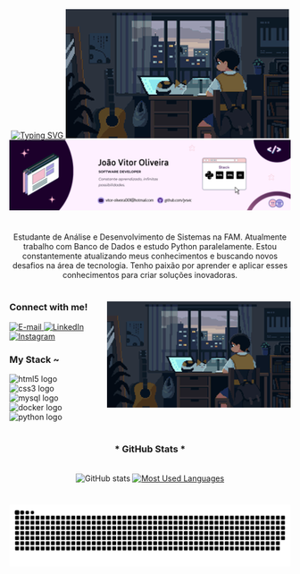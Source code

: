 <div align="center">
  <a href="https://git.io/typing-svg">
    <img src="https://readme-typing-svg.demolab.com?font=Fira+Code&weight=500&size=22&pause=1000&color=FF00F6&center=true&vCenter=true&random=false&width=524&lines=%E2%8A%B9+Welcome+to+my+profile!+%CB%99%E1%B5%95%CB%99+%E2%8A%B9+" alt="Typing SVG">
    <img src="https://raw.githubusercontent.com/Jvsvic/jvsvic/refs/heads/main/2ee88bf78e4f76001f59bad5e91a6a03.gif" alt="">
  </a>
</div>

<img align="center" alt="" src="./header(1).jpg">

#

<p align="center">Estudante de Análise e Desenvolvimento de Sistemas na FAM. Atualmente trabalho com Banco de Dados e estudo Python paralelamente. 
 Estou constantemente atualizando meus conhecimentos e buscando novos desafios na área de tecnologia. Tenho paixão por aprender e aplicar esses conhecimentos para criar soluções inovadoras.
  
#

<img align="right" alt="" height="190px" src="./2ee88bf78e4f76001f59bad5e91a6a03.gif">

<h3 align="left">Connect with me!</h3>

<style>
  .badge {
    transition: background-color 0.3s ease, transform 0.3s ease;
  }
  
  .badge:hover {
    background-color: #FF00F6; /* Cor ao passar o mouse */
    transform: scale(1.05); /* Aumenta ligeiramente o tamanho */
  }
</style>

<a href="mailto:vitor-oliveira001@hotmail.com" class="badge">
  <img src="https://img.shields.io/badge/-Email-000?style=for-the-badge&logo=mail&logoColor=FFF" alt="E-mail" />
</a>
<a href="https://www.linkedin.com/in/jvsvic/" class="badge">
  <img src="https://img.shields.io/badge/-LinkedIn-000?style=for-the-badge&logo=linkedin&logoColor=FFF" alt="LinkedIn" />
</a>
<a href="https://www.instagram.com/jvsvic/" class="badge">
  <img src="https://img.shields.io/badge/-Instagram-000?style=for-the-badge&logo=instagram&logoColor=FFF" alt="Instagram" />
</a>

<h3 align="left">My Stack ~</h3>

<div align="left">
  <img src="https://img.shields.io/badge/html5-%23E34F26.svg?style=for-the-badge&logo=html5&logoColor=white" height="25" alt="html5 logo" />
  <img width="8" />
  <img src="https://img.shields.io/badge/css3-%231572B6.svg?style=for-the-badge&logo=css3&logoColor=white" height="25" alt="css3 logo" />
  <img width="8" />
  <img src="https://img.shields.io/badge/mysql-%2300f.svg?style=for-the-badge&logo=mysql&logoColor=white" height="25" alt="mysql logo" />
  <img width="8" />
  <img src="https://img.shields.io/badge/docker-%23049EBC.svg?style=for-the-badge&logo=docker&logoColor=white" height="25" alt="docker logo" />
  <img width="8" />
  <img src="https://img.shields.io/badge/python-3670A0?style=for-the-badge&logo=python&logoColor=ffdd54" height="25" alt="python logo" />
  <img width="8" />
</div>

#

<div style="text-align: center;" align="center">
  <h3>* GitHub Stats *</h3>
  <br>
  <img src="https://github-readme-stats-git-masterrstaa-rickstaa.vercel.app/api?username=mari4souza&hide_title=true&show_icons=true&include_all_commits=false&count_private=true&line_height=25&hide=issues&bg_color=000&title_color=FF00F6&text_color=FFF&border_radius=3&border_color=36123c&icon_color=FF00F6&theme=jolly" alt="GitHub stats">

  <a href="https://github.com/jvsvic/github-readme-stats">
    <img src="https://github-readme-stats-git-masterrstaa-rickstaa.vercel.app/api/top-langs/?username=jvsvic&line_height=10&card_width=290&layout=compact&hide_title=false&count_private=true&langs_count=4&show_icons=true&title_color=FF00F6&hide=html,scss,less&bg_color=000&text_color=8B8B8B&border_radius=3&border_color=561760&count_private=true" alt="Most Used Languages">
  </a>
</div>


#

<picture align="center">
  <source media="(prefers-color-scheme: dark)" srcset="https://raw.githubusercontent.com/jvsvic/jvsvic/output/github-contribution-grid-snake-dark.svg">
  <source media="(prefers-color-scheme: light)" srcset="https://raw.githubusercontent.com/jvsvic/jvsvic/output/github-contribution-grid-snake-dark.svg">
  <img align="center" alt="github contribution grid snake animation" src="https://raw.githubusercontent.com/jvsvic/jvsvic/output/github-contribution-grid-snake.svg">
</picture>
